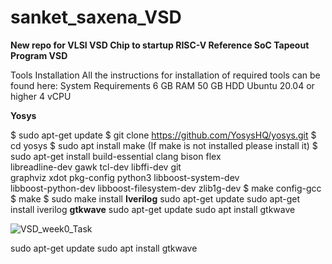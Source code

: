 # sanket_saxena_VSD
**New repo for VLSI VSD Chip to startup
RISC-V Reference SoC Tapeout Program VSD**

Tools Installation
All the instructions for installation of required tools can be found here:
System Requirements
6 GB RAM
50 GB HDD
Ubuntu 20.04 or higher
4 vCPU

**Yosys**

$ sudo apt-get update
$ git clone https://github.com/YosysHQ/yosys.git
$ cd yosys
$ sudo apt install make (If make is not installed please install it)
$ sudo apt-get install build-essential clang bison flex \
 libreadline-dev gawk tcl-dev libffi-dev git \
 graphviz xdot pkg-config python3 libboost-system-dev \
 libboost-python-dev libboost-filesystem-dev zlib1g-dev
$ make config-gcc
$ make
$ sudo make install
**Iverilog**
sudo apt-get update
sudo apt-get install iverilog
**gtkwave**
sudo apt-get update
sudo apt install gtkwave 


![VSD_week0_Task](https://github.com/user-attachments/assets/ceae4646-bb33-4bc8-b102-7219b94f54af)



sudo apt-get update
sudo apt install gtkwave 
